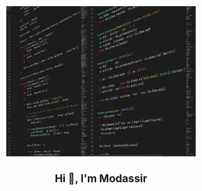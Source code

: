 <img src="./images/banner.png" style="width:100%; height: 400px;">
<h1 align="center">Hi 👋, I'm Modassir</h1>
